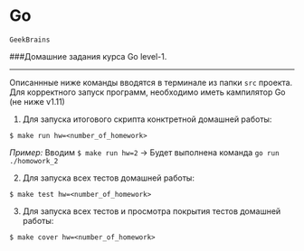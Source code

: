 # Go
`GeekBrains`

###Домашние задания курса Go level-1.
___

Описаннные ниже команды вводятся в терминале из папки `src` проекта.
Для корректного запуск программ, необходимо иметь кампилятор Go (не ниже v1.11)

1. Для запуска итогового скрипта конктретной домашней работы:

```linux
$ make run hw=<number_of_homework>
```


   _Пример:_  Вводим `$ make run hw=2` -> Будет выполнена команда `go run ./homowork_2`

2. Для запуска всех тестов домашней работы:

```linux
$ make test hw=<number_of_homework>
```

3. Для запуска всех тестов и просмотра покрытия тестов домашней работы:

```linux
$ make cover hw=<number_of_homework>
```




